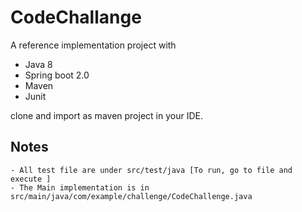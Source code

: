 # CodeChallange

A reference implementation project with 

- Java 8
- Spring boot 2.0
- Maven
- Junit

clone and import as maven project in your IDE.


## Notes
	- All test file are under src/test/java [To run, go to file and execute ]
	- The Main implementation is in src/main/java/com/example/challenge/CodeChallenge.java
